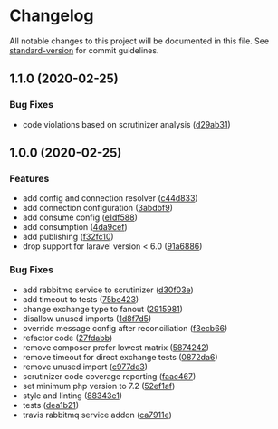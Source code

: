 # Changelog

All notable changes to this project will be documented in this file. See [standard-version](https://github.com/conventional-changelog/standard-version) for commit guidelines.

## 1.1.0 (2020-02-25)

### Bug Fixes


* code violations based on scrutinizer analysis ([d29ab31](https://github.com/kunalvarma05/laravel-rabbitmq/commit/d29ab3117a76bdbacca1bbd781fe3ca0eac9cf13))

## 1.0.0 (2020-02-25)


### Features

* add config and connection resolver ([c44d833](https://github.com/kunalvarma05/laravel-rabbitmq/commit/c44d83369274d8fb5d02783e588a9b6751e9a7ff))
* add connection configuration ([3abdbf9](https://github.com/kunalvarma05/laravel-rabbitmq/commit/3abdbf904d7e136bc19a689d612f2c815624b23f))
* add consume config ([e1df588](https://github.com/kunalvarma05/laravel-rabbitmq/commit/e1df5887497efe7d14e0bce8c7e9f70128cf36f9))
* add consumption ([4da9cef](https://github.com/kunalvarma05/laravel-rabbitmq/commit/4da9cef69967e005d71254549dba5d4be97dd70d))
* add publishing ([f32fc10](https://github.com/kunalvarma05/laravel-rabbitmq/commit/f32fc108993ed5feebbf608157d25e3973b0498a))
* drop support for laravel version < 6.0 ([91a6886](https://github.com/kunalvarma05/laravel-rabbitmq/commit/91a688667881d5e539a248fe93524b5c22687508))


### Bug Fixes

* add rabbitmq service to scrutinizer ([d30f03e](https://github.com/kunalvarma05/laravel-rabbitmq/commit/d30f03e9aaa3df75bfa106726bbedb20c896f956))
* add timeout to tests ([75be423](https://github.com/kunalvarma05/laravel-rabbitmq/commit/75be4236dc9d581867f46649f0c342ed1448dba0))
* change exchange type to fanout ([2915981](https://github.com/kunalvarma05/laravel-rabbitmq/commit/2915981f32f262233cd90294f2c8f1a00d44d38f))
* disallow unused imports ([1d8f7d5](https://github.com/kunalvarma05/laravel-rabbitmq/commit/1d8f7d5c164d2b6f3ab212e4d2614200e711c8f8))
* override message config after reconciliation ([f3ecb66](https://github.com/kunalvarma05/laravel-rabbitmq/commit/f3ecb66b93fa65852ef734c15b67d0f04f0aa72c))
* refactor code ([27fdabb](https://github.com/kunalvarma05/laravel-rabbitmq/commit/27fdabb3a7a9ad8ec9059f3b85c0031d29ba73a0))
* remove composer prefer lowest matrix ([5874242](https://github.com/kunalvarma05/laravel-rabbitmq/commit/587424273abb67b714d373741aed6ea213e65a56))
* remove timeout for direct exchange tests ([0872da6](https://github.com/kunalvarma05/laravel-rabbitmq/commit/0872da603c6ccae2892348d4106637cb5356de24))
* remove unused import ([c977de3](https://github.com/kunalvarma05/laravel-rabbitmq/commit/c977de30a6c4ed4c8e01a62e4cae4236eb2b60fb))
* scrutinizer code coverage reporting ([faac467](https://github.com/kunalvarma05/laravel-rabbitmq/commit/faac4675d435c5a148f48093a6145f700ba886e0))
* set minimum php version to 7.2 ([52ef1af](https://github.com/kunalvarma05/laravel-rabbitmq/commit/52ef1af445d07441bc6978ac9fd14f57b587a93e))
* style and linting ([88343e1](https://github.com/kunalvarma05/laravel-rabbitmq/commit/88343e10e18ee8b9aba5632da6d9697417db106f))
* tests ([dea1b21](https://github.com/kunalvarma05/laravel-rabbitmq/commit/dea1b2156d5be6eb4a7d54489ced3ccbff27ffb7))
* travis rabbitmq service addon ([ca7911e](https://github.com/kunalvarma05/laravel-rabbitmq/commit/ca7911e3a65fb7b4b832fbf10e5891c497f1ee86))
